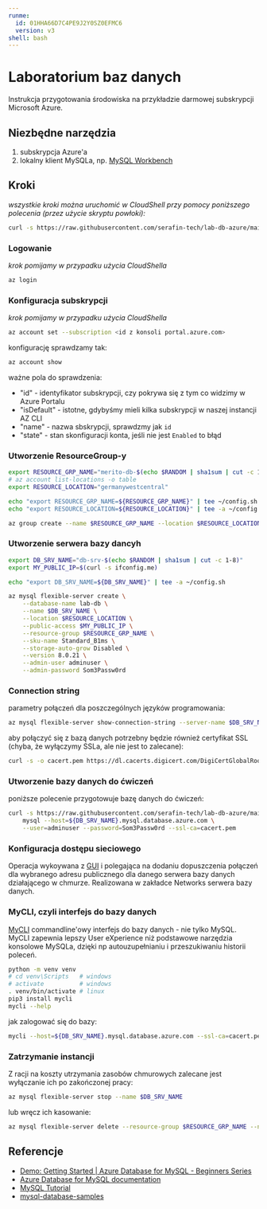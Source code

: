 ```yaml
---
runme:
  id: 01HHA66D7C4PE9J2Y0SZ0EFMC6
  version: v3
shell: bash
---
```


# Laboratorium baz danych

Instrukcja przygotowania środowiska na przykładzie darmowej subskrypcji Microsoft Azure.

## Niezbędne narzędzia

1. subskrypcja Azure'a
2. lokalny klient MySQLa, np. [MySQL Workbench](https://www.mysql.com/products/workbench/)

## Kroki

*wszystkie kroki można uruchomić w CloudShell przy pomocy poniższego polecenia (przez użycie skryptu powłoki):*

```sh {"background":"false","closeTerminalOnSuccess":"false","id":"01HZ7YPF17FA6JS6NWRSD27GZW","name":"full-setup-shell"}
curl -s https://raw.githubusercontent.com/serafin-tech/lab-db-azure/main/skrypt.sh | bash -x
```

### Logowanie

*krok pomijamy w przypadku użycia CloudShella*

```sh {"background":"false","closeTerminalOnSuccess":"false","id":"01HHA66D7BDQKDGYJYBRSF2050","name":"login"}
az login
```

### Konfiguracja subskrypcji

*krok pomijamy w przypadku użycia CloudShella*

```sh {"background":"false","closeTerminalOnSuccess":"false","id":"01HHA66D7BDQKDGYJYBVD5HFRW","name":"subscription"}
az account set --subscription <id z konsoli portal.azure.com>
```

konfigurację sprawdzamy tak:

```sh {"background":"false","closeTerminalOnSuccess":"false","id":"01HHA66D7BDQKDGYJYBWMBJPT4","name":"account-check"}
az account show
```

ważne pola do sprawdzenia:

+ "id" - identyfikator subskrypcji, czy pokrywa się z tym co widzimy w Azure Portalu
+ "isDefault" - istotne, gdybyśmy mieli kilka subskrypcji w naszej instancji AZ CLI
+ "name" - nazwa sbskrypcji, sprawdzmy jak `id`
+ "state" - stan skonfiguracji konta, jeśli nie jest `Enabled` to błąd

### Utworzenie ResourceGroup-y

```sh {"background":"false","closeTerminalOnSuccess":"false","id":"01HHA66D7BDQKDGYJYBYQ2VBAN","name":"resource-grp","promptEnv":"false"}
export RESOURCE_GRP_NAME="merito-db-$(echo $RANDOM | sha1sum | cut -c 1-8)"
# az account list-locations -o table
export RESOURCE_LOCATION="germanywestcentral"

echo "export RESOURCE_GRP_NAME=${RESOURCE_GRP_NAME}" | tee ~/config.sh
echo "export RESOURCE_LOCATION=${RESOURCE_LOCATION}" | tee -a ~/config.sh

az group create --name $RESOURCE_GRP_NAME --location $RESOURCE_LOCATION
```

### Utworzenie serwera bazy dancyh

```sh {"background":"false","closeTerminalOnSuccess":"false","id":"01HHA66D7BDQKDGYJYC1P50AG0","name":"db-server","promptEnv":"false"}
export DB_SRV_NAME="db-srv-$(echo $RANDOM | sha1sum | cut -c 1-8)"
export MY_PUBLIC_IP=$(curl -s ifconfig.me)

echo "export DB_SRV_NAME=${DB_SRV_NAME}" | tee -a ~/config.sh

az mysql flexible-server create \
    --database-name lab-db \
    --name $DB_SRV_NAME \
    --location $RESOURCE_LOCATION \
    --public-access $MY_PUBLIC_IP \
    --resource-group $RESOURCE_GRP_NAME \
    --sku-name Standard_B1ms \
    --storage-auto-grow Disabled \
    --version 8.0.21 \
    --admin-user adminuser \
    --admin-password Som3Passw0rd
```

### Connection string

parametry połączeń dla poszczególnych języków programowania:

```sh {"background":"false","closeTerminalOnSuccess":"false","id":"01HHA66D7BDQKDGYJYC36MFWBW","name":"db-server-connect"}
az mysql flexible-server show-connection-string --server-name $DB_SRV_NAME --admin-user=adminuser
```

aby połączyć się z bazą danych potrzebny będzie również certyfikat SSL (chyba, że wyłączymy SSLa, ale nie jest to zalecane):

```sh {"background":"false","closeTerminalOnSuccess":"false","id":"01HHA66D7BDQKDGYJYC5PCMMKG","name":"ssl-cert-get"}
curl -s -o cacert.pem https://dl.cacerts.digicert.com/DigiCertGlobalRootCA.crt.pem
```

### Utworzenie bazy danych do ćwiczeń

poniższe polecenie przygotowuje bazę danych do ćwiczeń:

```sh {"background":"false","closeTerminalOnSuccess":"false","id":"01HZ7YPF17FA6JS6NWRSTGTGET","name":"db-prep"}
curl -s https://raw.githubusercontent.com/serafin-tech/lab-db-azure/main/lab_db_v3.sql | \
    mysql --host=${DB_SRV_NAME}.mysql.database.azure.com \
    --user=adminuser --password=Som3Passw0rd --ssl-ca=cacert.pem
```

### Konfiguracja dostępu sieciowego

Operacja wykoywana z [GUI](https://portal.azure.com/) i polegająca na dodaniu dopuszczenia połączeń dla wybranego adresu publicznego dla danego serwera bazy danych działającego w chmurze. Realizowana w zakładce Networks serwera bazy danych.

### MyCLI, czyli interfejs do bazy danych

[MyCLI](https://www.mycli.net/) commandline'owy interfejs do bazy danych - nie tylko MySQL. MyCLI zapewnia lepszy User eXperience niż podstawowe narzędzia konsolowe MySQLa, dzięki np autouzupełnianiu i przeszukiwaniu historii poleceń.

```sh {"background":"false","closeTerminalOnSuccess":"false","excludeFromRunAll":"true","id":"01HHA66D7C4PE9J2Y0SRYP81T9","name":"mycli-install"}
python -m venv venv
# cd venv\Scripts   # windows
# activate          # windows
. venv/bin/activate # linux
pip3 install mycli
mycli --help
```

jak zalogować się do bazy:

```sh {"background":"false","closeTerminalOnSuccess":"false","excludeFromRunAll":"true","id":"01HHA66D7C4PE9J2Y0SV3S8PB5","name":"mycli-login"}
mycli --host=${DB_SRV_NAME}.mysql.database.azure.com --ssl-ca=cacert.pem --user=adminuser
```

### Zatrzymanie instancji

Z racji na koszty utrzymania zasobów chmurowych zalecane jest wyłączanie ich po zakończonej pracy:

```sh {"background":"false","closeTerminalOnSuccess":"false","excludeFromRunAll":"true","id":"01HHA66D7C4PE9J2Y0SX4D5K57","name":"db-server-stop"}
az mysql flexible-server stop --name $DB_SRV_NAME
```

lub wręcz ich kasowanie:

```sh {"background":"false","closeTerminalOnSuccess":"false","excludeFromRunAll":"true","id":"01HHA66D7C4PE9J2Y0SXV3RWVT","name":"db-server-delete"}
az mysql flexible-server delete --resource-group $RESOURCE_GRP_NAME --name $DB_SRV_NAME
```

## Referencje

- [Demo: Getting Started | Azure Database for MySQL - Beginners Series](https://learn.microsoft.com/en-us/shows/azure-database-for-mysql-beginners-series/demo-getting-started)
- [Azure Database for MySQL documentation](https://learn.microsoft.com/en-us/azure/mysql/)
- [MySQL Tutorial](https://www.mysqltutorial.org/)
- [mysql-database-samples](https://github.com/Azure-Samples/mysql-database-samples)
